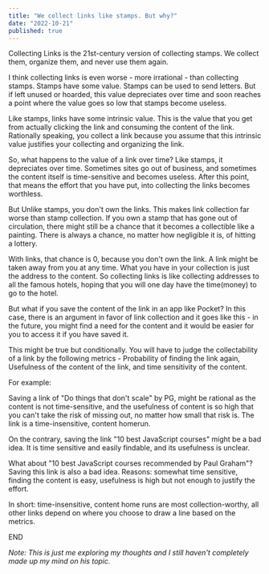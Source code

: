 ```yaml
---
title: "We collect links like stamps. But why?"
date: "2022-10-21"
published: true
---
```

Collecting Links is the 21st-century version of collecting stamps. We collect them, organize them, and never use them again.

I think collecting links is even worse - more irrational - than collecting stamps. Stamps have some value. Stamps can be used to send letters. But if left unused or hoarded, this value depreciates over time and soon reaches a point where the value goes so low that stamps become useless.

Like stamps, links have some intrinsic value. This is the value that you get from actually clicking the link and consuming the content of the link. Rationally speaking, you collect a link because you assume that this intrinsic value justifies your collecting and organizing the link.

So, what happens to the value of a link over time? Like stamps, it depreciates over time. Sometimes sites go out of business, and sometimes the content itself is time-sensitive and becomes useless. After this point, that means the effort that you have put, into collecting the links becomes worthless.

But Unlike stamps, you don't own the links. This makes link collection far worse than stamp collection. If you own a stamp that has gone out of circulation, there might still be a chance that it becomes a collectible like a painting. There is always a chance, no matter how negligible it is, of hitting a lottery.

With links, that chance is 0, because you don't own the link. A link might be taken away from you at any time. What you have in your collection is just the address to the content. So collecting links is like collecting addresses to all the famous hotels, hoping that you will one day have the time(money) to go to the hotel.

But what if you save the content of the link in an app like Pocket? In this case, there is an argument in favor of link collection and it goes like this - in the future, you might find a need for the content and it would be easier for you to access it if you have saved it.

This might be true but conditionally. You will have to judge the collectability of a link by the following metrics - Probability of finding the link again, Usefulness of the content of the link, and time sensitivity of the content.

For example:

Saving a link of "Do things that don't scale" by PG, might be rational as the content is not time-sensitive, and the usefulness of content is so high that you can't take the risk of missing out, no matter how small that risk is. The link is a time-insensitive, content homerun.

On the contrary, saving the link "10 best JavaScript courses" might be a bad idea. It is time sensitive and easily findable, and its usefulness is unclear.

What about "10 best JavaScript courses recommended by Paul Graham"? Saving this link is also a bad idea. Reasons: somewhat time sensitive, finding the content is easy, usefulness is high but not enough to justify the effort.

In short: time-insensitive, content home runs are most collection-worthy, all other links depend on where you choose to draw a line based on the metrics.

END

_Note: This is just me exploring my thoughts and I still haven't completely made up my mind on his topic._